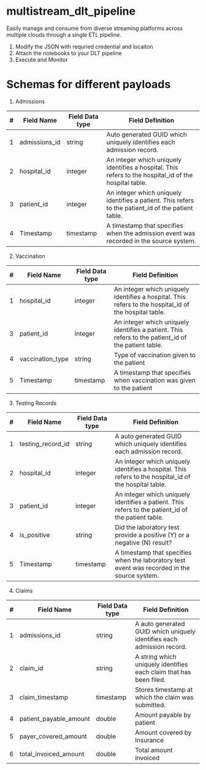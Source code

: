# multistream_dlt_pipeline

Easily manage and consume from diverse streaming platforms across multiple clouds through a single ETL pipeline.

1. Modify the JSON with requried credential and locaiton 
2. Attach the notebooks to your DLT pipeline
3. Execute and Monitor

# Schemas for different payloads

1. Admissions 

| # | Field Name    | Field Data type | Field Definition                                                                                       |
|---|---------------|-----------------|--------------------------------------------------------------------------------------------------------|
| 1 | admissions_id | string          | Auto generated GUID which uniquely identifies each admission record.                                   |
| 2 | hospital_id   | integer         | An integer which uniquely identifies a hospital. This refers to the hospital_id of the hospital table. |
| 3 | patient_id    | integer         | An integer which uniquely identifies a patient. This refers to the patient_id of the patient table.    |
| 4 | Timestamp     | timestamp       | A timestamp that specifies when the admission event was recorded in the source system.    

2. Vaccination

| # | Field Name       | Field Data type | Field Definition                                                                                       |
|---|------------------|-----------------|--------------------------------------------------------------------------------------------------------|
| 1 | hospital_id      | integer         | An integer which uniquely identifies a hospital. This refers to the hospital_id of the hospital table. |
| 3 | patient_id       | integer         | An integer which uniquely identifies a patient. This refers to the patient_id of the patient table.    |
| 4 | vaccination_type | string          | Type of vaccination given to the patient                                                               |
| 5 | Timestamp        | timestamp       | A timestamp that specifies when vaccination was given to the patient                                   |

3. Testing Records

| # | Field Name        | Field Data type | Field Definition                                                                                       |
|---|-------------------|-----------------|--------------------------------------------------------------------------------------------------------|
| 1 | testing_record_id | string          | A auto generated GUID which uniquely identifies each admission record.                                 |
| 2 | hospital_id       | integer         | An integer which uniquely identifies a hospital. This refers to the hospital_id of the hospital table. |
| 3 | patient_id        | integer         | An integer which uniquely identifies a patient. This refers to the patient_id of the patient table.    |
| 4 | is_positive       | string          | Did the laboratory test provide a positive (Y) or a negative (N) result?                               |
| 5 | Timestamp         | timestamp       | A timestamp that specifies when the laboratory test event was recorded in the source system.           |

4. Claims

| # | Field Name             | Field Data type | Field Definition                                                       |
|---|------------------------|-----------------|------------------------------------------------------------------------|
| 1 | admissions_id          | string          | A auto generated GUID which uniquely identifies each admission record. |
| 2 | claim_id               | string          | A string which uniquely identifies each claim that has been filed.     |
| 3 | claim_timestamp        | timestamp       | Stores timestamp at which the claim was submitted.                     |
| 4 | patient_payable_amount | double          | Amount payable by patient                                              |
| 5 | payer_covered_amount   | double          | Amount covered by Insurance                                            |
| 6 | total_invoiced_amount  | double          | Total amount invoiced                                                  |



